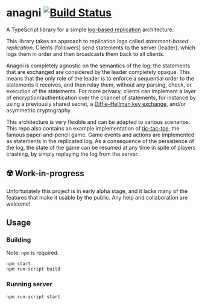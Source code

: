 # anagni [![Build Status](https://travis-ci.com/acondolu/anagni.svg?token=KEjzsAkTQF4oSVN4fngW&branch=master)](https://travis-ci.com/acondolu/anagni)

A TypeScript library for a simple [log-based replication](https://en.wikipedia.org/wiki/State_machine_replication#Input_Log) architecture.

This library takes an approach to replication logs called _statement-based replication_. Clients (followers) send statements to the server (leader), which logs them in order and then broadcasts them back to all clients.

Anagni is completely agnostic on the semantics of the log: the statements that are exchanged are considered by the leader completely opaque. This means that the only role of the leader is to enforce a sequential order to the statements it receives, and then relay them, without any parsing, check, or execution of the statements. For more privacy, clients can implement a layer of encryption/authentication over the channel of statements, for instance by using a previously shared secret, a [Diffie–Hellman key exchange](https://en.wikipedia.org/wiki/Diffie–Hellman_key_exchange#Operation_with_more_than_two_parties), and/or asymmetric cryptography.

This architecture is very flexible and can be adapted to various scenarios. This repo also contains an example implementation of [tic-tac-toe](https://en.wikipedia.org/wiki/Tic-tac-toe), the famous paper-and-pencil game. Game events and actions are implemented as statements in the replicated log. As a consequence of the persistence of the log, the state of the game can be resumed at any time in spite of players crashing, by simply replaying the log from the server.

## ☢️ Work-in-progress
Unfortunately this project is in early alpha stage, and it lacks many of the features that make it usable by the public. Any help and collaboration are welcome!

## Usage

### Building
Note: `npm` is required.
```
npm start
npm run-script build
```

### Running server
```
npm run-script start
```